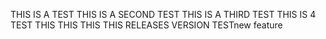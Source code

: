 THIS IS A TEST
THIS IS A SECOND TEST
THIS IS A THIRD TEST
THIS IS 4 TEST
THIS 
THIS
THIS
THIS RELEASES VERSION
TESTnew feature
